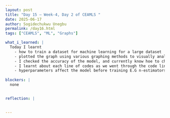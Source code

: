 ```yaml
---
layout: post
title: "Day 15 – Week-4, Day 2 of CEAMLS "
date: 2025-06-17
author: Sogidechukwu Unegbu
permalink: /day16.html
tags: ["CEAMLS", "ML", "Graphs"]

what_i_learned: |  
  Today I learnt 
    - how to train a dataset for machine learning for a large dataset 
    - plotted the graph using various graphing methods to visually analysize a graph.
    - I checked the accuracy of the model, and currently know hoe to check the accuracy of models.
    - I learnt about each line of codes as we went through the code line by line to understand the syntax.
    - hyperparameters affect the model before training E.G n-estimators, random_state
  
blockers: |
  none

  
reflection: |
  
   
---
```


